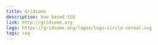 ```yaml
---
title: Gridsome
description: Vue based SSG
link: http://gridsome.org
logo: https://gridsome.org/logos/logo-circle-normal.svg
tags: ssg
---
```





